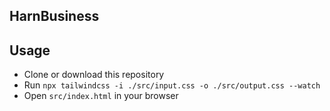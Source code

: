 ## HarnBusiness

## Usage

- Clone or download this repository
- Run `npx tailwindcss -i ./src/input.css -o ./src/output.css --watch`
- Open `src/index.html` in your browser
